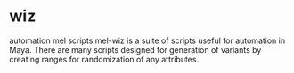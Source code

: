 # wiz
 automation mel scripts
mel-wiz is a suite of scripts useful for automation in Maya.
There are many scripts designed for generation of variants by creating ranges for randomization of any attributes.
